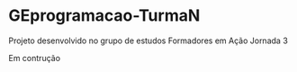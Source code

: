 # GEprogramacao-TurmaN
Projeto desenvolvido no grupo de estudos Formadores em Ação Jornada 3

Em contrução
